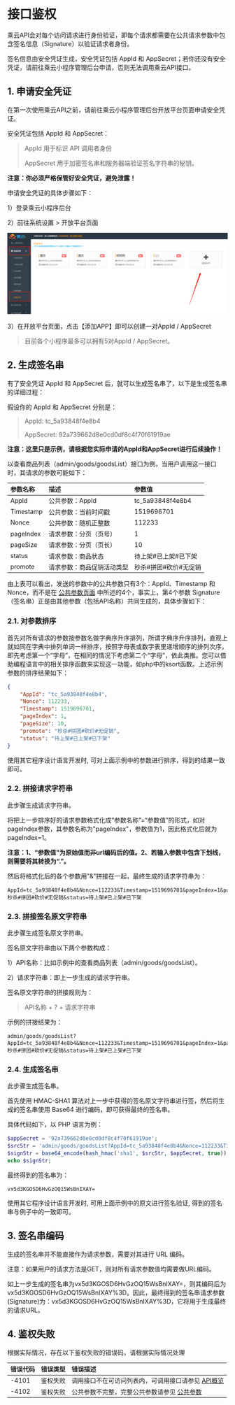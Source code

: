 # 接口鉴权

乘云API会对每个访问请求进行身份验证，即每个请求都需要在公共请求参数中包含签名信息（Signature）以验证请求者身份。

签名信息由安全凭证生成，安全凭证包括 AppId 和 AppSecret；若你还没有安全凭证，请前往乘云小程序管理后台申请，否则无法调用乘云API接口。

## 1. 申请安全凭证

在第一次使用乘云API之前，请前往乘云小程序管理后台开放平台页面申请安全凭证。

安全凭证包括 AppId 和 AppSecret：

> AppId 用于标识 API 调用者身份
>
> AppSecret 用于加密签名串和服务器端验证签名字符串的秘钥。

**注意：你必须严格保管好安全凭证，避免泄露！**

申请安全凭证的具体步骤如下：

1）登录乘云小程序后台

2）前往系统设置 &gt; 开放平台页面

![](/assets/jianquan1.png)

3）在开放平台页面，点击【添加APP】即可以创建一对AppId / AppSecret

> 目前各个小程序最多可以拥有5对AppId / AppSecret。

## 2. 生成签名串

有了安全凭证 AppId 和 AppSecret 后，就可以生成签名串了，以下是生成签名串的详细过程：

假设你的 AppId 和 AppSecret 分别是：

> AppId:  tc\_5a93848f4e8b4
>
> AppSecret:  92a739662d8e0cd0df8c4f70f61919ae

**注意：这里只是示例，请根据您实际申请的AppId和AppSecret进行后续操作！**

以查看商品列表（admin/goods/goodsList）接口为例，当用户调用这一接口时，其请求的参数可能如下：

| 参数名称 | 描述 | 参数值 |
| :--- | :--- | :--- |
| AppId | 公共参数：AppId | tc\_5a93848f4e8b4 |
| Timestamp | 公共参数：当前时间戳 | 1519696701 |
| Nonce | 公共参数：随机正整数 | 112233 |
| pageIndex | 请求参数：分页（页号） | 1 |
| pageSize | 请求参数：分页（页长） | 10 |
| status | 请求参数：商品状态 | 待上架\#已上架\#已下架 |
| promote | 请求参数：商品促销活动类型 | 秒杀\#拼团\#砍价\#无促销 |

由上表可以看出，发送的参数中的公共参数只有3个：AppId、Timestamp 和 Nonce，而不是在 [公共参数页面](/diao-yong-fang-fa/gong-gong-can-shu.md) 中所述的4个，事实上，第4个参数 Signature（签名串）正是由其他参数（包括API名称）共同生成的，具体步骤如下：

### 2.1. 对参数排序

首先对所有请求的参数按参数名做字典序升序排列，所谓字典序升序排列，直观上就如同在字典中排列单词一样排序，按照字母表或数字表里递增顺序的排列次序，即先考虑第一个“字母”，在相同的情况下考虑第二个“字母”，依此类推。您可以借助编程语言中的相关排序函数来实现这一功能，如php中的ksort函数。上述示例参数的排序结果如下：

```json
{
    "AppId": "tc_5a93848f4e8b4",
    "Nonce": 112233,
    "Timestamp": 1519696701,
    "pageIndex": 1,
    "pageSize": 10,
    "promote": "秒杀#拼团#砍价#无促销",
    "status": "待上架#已上架#已下架"
}
```

使用其它程序设计语言开发时, 可对上面示例中的参数进行排序，得到的结果一致即可。

### 2.2. 拼接请求字符串

此步骤生成请求字符串。

将把上一步排序好的请求参数格式化成“参数名称”=“参数值”的形式，如对pageIndex参数，其参数名称为"pageIndex"，参数值为1，因此格式化后就为pageIndex=1。

**注意：1、“参数值”为原始值而非url编码后的值。2、若输入参数中包含下划线，则需要将其转换为“.”。**

然后将格式化后的各个参数用"&"拼接在一起，最终生成的请求字符串为：

```
AppId=tc_5a93848f4e8b4&Nonce=112233&Timestamp=1519696701&pageIndex=1&pageSize=10&promote=秒杀#拼团#砍价#无促销&status=待上架#已上架#已下架
```

### 2.3. 拼接签名原文字符串

此步骤生成签名原文字符串。

签名原文字符串由以下两个参数构成：

1）API名称：比如示例中的查看商品列表（admin/goods/goodsList）。

2）请求字符串：即上一步生成的请求字符串。

签名原文字符串的拼接规则为：

> API名称 + ? + 请求字符串

示例的拼接结果为：

```
admin/goods/goodsList?AppId=tc_5a93848f4e8b4&Nonce=112233&Timestamp=1519696701&pageIndex=1&pageSize=10&promote=秒杀#拼团#砍价#无促销&status=待上架#已上架#已下架
```

### 2.4. 生成签名串

此步骤生成签名串。

首先使用 HMAC-SHA1 算法对上一步中获得的签名原文字符串进行签，然后将生成的签名串使用 Base64 进行编码，即可获得最终的签名串。

具体代码如下，以 PHP 语言为例：

```php
$appSecret = '92a739662d8e0cd0df8c4f70f61919ae';
$srcStr = 'admin/goods/goodsList?AppId=tc_5a93848f4e8b4&Nonce=112233&Timestamp=1519696701&pageIndex=1&pageSize=10&promote=秒杀#拼团#砍价#无促销&status=待上架#已上架#已下架';
$signStr = base64_encode(hash_hmac('sha1', $srcStr, $appSecret, true));
echo $signStr;
```

最终得到的签名串为：

```
vx5d3KGOSD6HvGzOQ15WsBnIXAY=
```

使用其它程序设计语言开发时, 可用上面示例中的原文进行签名验证, 得到的签名串与例子中的一致即可。

## 3. 签名串编码

生成的签名串并不能直接作为请求参数，需要对其进行 URL 编码。

注意：如果用户的请求方法是GET，则对所有请求参数值均需要做URL编码。

如上一步生成的签名串为vx5d3KGOSD6HvGzOQ15WsBnIXAY=，则其编码后为vx5d3KGOSD6HvGzOQ15WsBnIXAY%3D。因此，最终得到的签名串请求参数\(Signature\)为：vx5d3KGOSD6HvGzOQ15WsBnIXAY%3D，它将用于生成最终的请求URL。

## 4. 鉴权失败

根据实际情况，存在以下鉴权失败的错误码，请根据实际情况处理

| 错误代码 | 错误类型 | 错误描述 |
| :--- | :--- | :--- |
| -4101 | 鉴权失败 | 调用接口不在可访问列表内，可调用接口请参见 [API概览](/apigai-lan.md) |
| -4102 | 鉴权失败 | 公共参数不完整，完整公共参数请参见 [公共参数](/diao-yong-fang-fa/gong-gong-can-shu.md) |



